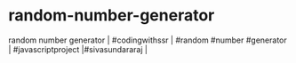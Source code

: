 # random-number-generator
random number generator | #codingwithssr | #random #number #generator | #javascriptproject |#sivasundararaj |
